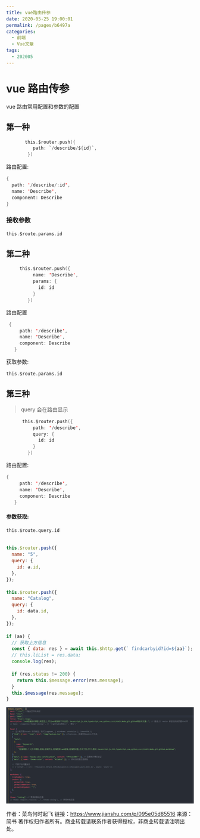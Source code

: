```yaml
---
title: vue路由传参
date: 2020-05-25 19:00:01
permalink: /pages/b6497a
categories:
  - 前端
  - Vue文章
tags:
  - 202005
---
```


# vue 路由传参

vue 路由常用配置和参数的配置

<!-- more -->

## 第一种

```swift
       this.$router.push({
          path: `/describe/${id}`,
        })
```

路由配置:

```swift
{
  path: '/describe/:id',
  name: 'Describe',
  component: Describe
}
```

### 接收参数

```swift
this.$route.params.id
```

## 第二种

```swift
     this.$router.push({
          name: 'Describe',
          params: {
            id: id
          }
        })
```

路由配置

```swift
 {
     path: '/describe',
     name: 'Describe',
     component: Describe
   }
```

获取参数:

```swift
this.$route.params.id
```

## 第三种

> query 会在路由显示

```swift
      this.$router.push({
          path: '/describe',
          query: {
            id: id
          }
        })
```

路由配置:

```swift
{
     path: '/describe',
     name: 'Describe',
     component: Describe
   }
```

#### 参数获取:

```swift
this.$route.query.id



```

```js
this.$router.push({
  name: "5",
  query: {
    id: a.id,
  },
});

this.$router.push({
  name: "Catalog",
  query: {
    id: data.id,
  },
});

if (aa) {
  // 获取上方信息
  const { data: res } = await this.$http.get(` findcarbyid?id=${aa}`);
  // this.liList = res.data;
  console.log(res);

  if (res.status != 200) {
    return this.$message.error(res.message);
  }
  this.$message(res.message);
}
```

![image-20200525192638057](../img/image-20200525192638057.png)

作者：菜鸟何时起飞
链接：https://www.jianshu.com/p/095e05d85516
来源：简书
著作权归作者所有。商业转载请联系作者获得授权，非商业转载请注明出处。
